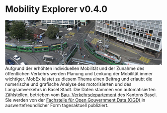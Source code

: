 # Mobility Explorer v0.4.0
![](img/traffic_bs.png)
Aufgrund der erhöhten individuellen Mobilität und der Zunahme des öffentlichen Verkehrs werden Planung und Lenkung der Mobilität immer wichtiger. MobEx leistet zu diesem Thema einen Beitrag und erlaubt die numerische und grafische Analyse des motorisierten und des Langsamverkehrs in Basel Stadt. Die Daten stammen von automatisierten Zählstellen, betrieben vom [Bau- Verkehrsdepartement](https://www.bvd.bs.ch/) des Kantons Basel. Sie werden von der [Fachstelle für Open Gouvernment Data (OGD)](https://data.bs.ch/pages/home/) in auswertefreundlicher Form tagesaktuell publiziert.


